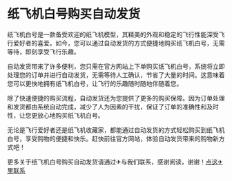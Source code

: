 # 纸飞机白号购买自动发货

纸飞机白号是一款备受欢迎的纸飞机模型，其精美的外观和稳定的飞行性能深受飞行爱好者的喜爱。如今，您可以通过自动发货的方式便捷地购买纸飞机白号，无需等待，即刻享受飞行乐趣。

自动发货带来了许多便利，您只需在官方网站上下单购买纸飞机白号，系统将立即处理您的订单并进行自动发货，无需等待人工确认，节省了大量的时间。这意味着您可以更快地拥有纸飞机白号，让飞行的乐趣随时随地伴随着您。

除了快速便捷的购买流程，自动发货还为您提供了更多的购买保障。因为订单处理和发货都由系统自动完成，减少了人为因素的干扰，保证了订单的准确性和及时性，让您更放心地购买纸飞机白号。

无论是飞行爱好者还是纸飞机收藏家，都能通过自动发货的方式轻松购买到纸飞机白号，享受购物的便捷和快乐。赶快前往官方网站，体验自动发货带来的购物新方式吧！

更多关于纸飞机白号购买自动发货请通过✈与我们联系，感谢阅读，谢谢！[点这✈里联系](https://lm.k02.cc)